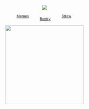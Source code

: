 ⠀
<div id="header" align="center">

![](https://komarev.com/ghpvc/?username=destroy-boys&style=plastic&color=red&label=_FUJOSHI_&base=1000)

<div id="header" align="center">


<sup>[Memes](https://github.com/destroy-boys)</sup>  ⠀⠀‎  ‎  ‎  <sub>[Rentry](https://rentry.co/megz)‎</sub>  ⠀⠀‎  ‎  ‎  ‎<sup>[Straw](https://4megz.straw.page)</sup> ‎  

<img src=https://i.postimg.cc/QtZJKHMs/Untitled16-20250503201544.png width="260" height="260">
